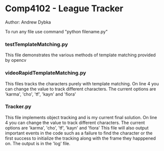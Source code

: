 # Comp4102 - League Tracker
Author: Andrew Dybka

To run any file use command "python filename.py"

<h3>testTemplateMatching.py</h3>
This file demonstrates the various methods of template matching provided by opencv

<h3>videoRapidTemplateMatching.py</h3>
This files tracks the characters purely with template matching.
On line 4 you can change the value to track different characters. The current options are 'karma', 'cho', 'tf', 'kayn' and 'fiora'

<h3>Tracker.py</h3>
This file implements object tracking and is my current final solution.
On line 4 you can change the value to track different characters. The current options are 'karma', 'cho', 'tf', 'kayn' and 'fiora'
This file will also output important events in the code such as a failure to find the character or the first success to initialize the tracking along with the frame they happpened on. The output is in the 'log' file.
